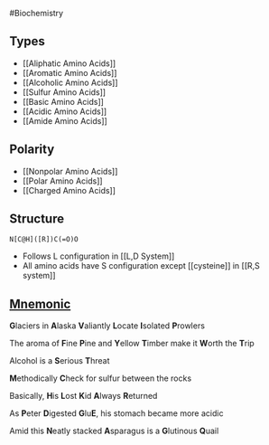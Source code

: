#Biochemistry 
## Types
* [[Aliphatic Amino Acids]]
* [[Aromatic Amino Acids]]
* [[Alcoholic Amino Acids]]
* [[Sulfur Amino Acids]]
* [[Basic Amino Acids]]
* [[Acidic Amino Acids]]
* [[Amide Amino Acids]]
## Polarity
* [[Nonpolar Amino Acids]]
* [[Polar Amino Acids]]
* [[Charged Amino Acids]]
## Structure
```smiles
N[C@H]([R])C(=O)O
```
* Follows L configuration in [[L,D System]]
* All amino acids have S configuration except [[cysteine]] in [[R,S system]]
## [Mnemonic](https://www.youtube.com/watch?v=PmbcA1Sav7s)
**G**laciers in **A**laska **V**aliantly **L**ocate **I**solated **P**rowlers

The aroma of **F**ine **P**ine
and **Y**ellow **T**imber
make it **W**orth the **T**rip

Alcohol is a **S**erious **T**hreat

**M**ethodically **C**heck for sulfur between the rocks

Basically, **H**is
**L**ost **K**id
**A**lways **R**eturned

As **P**eter **D**igested
**G**lu**E**, his stomach became more acidic

Amid this **N**eatly stacked **A**sparagus
is a **G**lutinous **Q**uail